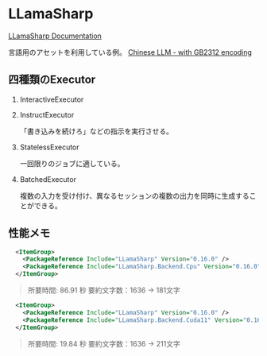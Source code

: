 ﻿# LLamaSharp

[LLamaSharp Documentation](https://scisharp.github.io/LLamaSharp/0.16.0/QuickStart/)

言語用のアセットを利用している例。
[Chinese LLM - with GB2312 encoding](https://scisharp.github.io/LLamaSharp/0.16.0/Examples/ChatChineseGB2312/)

## 四種類のExecutor

1. InteractiveExecutor
1. InstructExecutor

    「書き込みを続けろ」などの指示を実行させる。

1. StatelessExecutor

    一回限りのジョブに適している。

1. BatchedExecutor

    複数の入力を受け付け、異なるセッションの複数の出力を同時に生成することができる。

## 性能メモ

```xml
  <ItemGroup>
    <PackageReference Include="LLamaSharp" Version="0.16.0" />
    <PackageReference Include="LLamaSharp.Backend.Cpu" Version="0.16.0" />
  </ItemGroup>
```

>所要時間: 86.91 秒 要約文字数：1636 -> 181文字

```xml
  <ItemGroup>
    <PackageReference Include="LLamaSharp" Version="0.16.0" />
    <PackageReference Include="LLamaSharp.Backend.Cuda11" Version="0.16.0" />
  </ItemGroup>
```

>所要時間: 19.84 秒 要約文字数：1636 -> 211文字
